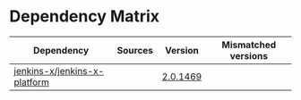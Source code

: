 # Dependency Matrix

Dependency | Sources | Version | Mismatched versions
---------- | ------- | ------- | -------------------
[jenkins-x/jenkins-x-platform](https://github.com/jenkins-x/jenkins-x-platform) |  | [2.0.1469](https://github.com/jenkins-x/jenkins-x-platform/releases/tag/v2.0.1469) | 

